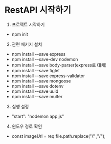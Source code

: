 # RestAPI 시작하기 

1. 프로젝트 시작하기  
- npm init 

2. 관련 패키지 설치 
- npm install --save express
- npm install --save-dev nodemon
- npm install --save body-parser(express로 대체)
- npm install --save figlet
- npm install --save express-validator
- npm install --save mongoose
- npm install --save dotenv
- npm install --save uuid
- npm install --save multer

3. 실행 설정 
- "start": "nodemon app.js"

4. 윈도우 경로 확인 
- const imageUrl = req.file.path.replace("\\" ,"/");